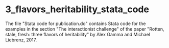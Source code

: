 # 3_flavors_heritability_stata_code
The file "Stata code for publication.do" contains Stata code for the examples in the section "The interactionist challenge" of the paper "Rotten, stale, fresh: three flavors of heritability" by Alex Gamma and Michael Liebrenz, 2017.
